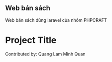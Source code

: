 ## Web bán sách
Web bán sách dùng laravel của nhóm PHPCRAFT

# Project Title

Contributed by: 
    Quang Lam
    Minh Quan
